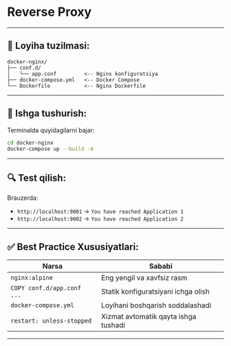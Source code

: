# Reverse Proxy

---

## 📁 Loyiha tuzilmasi:

```
docker-nginx/
├── conf.d/
│   └── app.conf         <-- Nginx konfiguratsiya
├── docker-compose.yml   <-- Docker Compose
└── Dockerfile           <-- Nginx Dockerfile
```

---

## 🚀 Ishga tushurish:

Terminalda quyidagilarni bajar:

```bash
cd docker-nginx
docker-compose up --build -d
```

---

## 🔍 Test qilish:

Brauzerda:

* `http://localhost:9001` → `You have reached Application 1`
* `http://localhost:9002` → `You have reached Application 2`

---

## ✅ Best Practice Xususiyatlari:

| Narsa                      | Sababi                               |
| -------------------------- | ------------------------------------ |
| `nginx:alpine`             | Eng yengil va xavfsiz rasm           |
| `COPY conf.d/app.conf ...` | Statik konfiguratsiyani ichga olish  |
| `docker-compose.yml`       | Loyihani boshqarish soddalashadi     |
| `restart: unless-stopped`  | Xizmat avtomatik qayta ishga tushadi |

---
